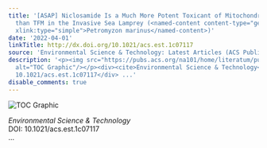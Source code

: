 ```yaml
---
title: '[ASAP] Niclosamide Is a Much More Potent Toxicant of Mitochondrial Respiration
  than TFM in the Invasive Sea Lamprey (<named-content content-type="genus-species"
  xlink:type="simple">Petromyzon marinus</named-content>)'
date: '2022-04-01'
linkTitle: http://dx.doi.org/10.1021/acs.est.1c07117
source: 'Environmental Science & Technology: Latest Articles (ACS Publications)'
description: '<p><img src="https://pubs.acs.org/na101/home/literatum/publisher/achs/journals/content/esthag/0/esthag.ahead-of-print/acs.est.1c07117/20220401/images/medium/es1c07117_0006.gif"
  alt="TOC Graphic"/></p><div><cite>Environmental Science & Technology</cite></div><div>DOI:
  10.1021/acs.est.1c07117</div> ...'
disable_comments: true
---
```

<p><img src="https://pubs.acs.org/na101/home/literatum/publisher/achs/journals/content/esthag/0/esthag.ahead-of-print/acs.est.1c07117/20220401/images/medium/es1c07117_0006.gif" alt="TOC Graphic"/></p><div><cite>Environmental Science & Technology</cite></div><div>DOI: 10.1021/acs.est.1c07117</div> ...